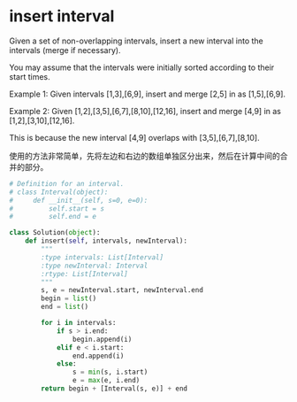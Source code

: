 # insert interval

Given a set of non-overlapping intervals, insert a new interval into the intervals (merge if necessary).

You may assume that the intervals were initially sorted according to their start times.

Example 1:
Given intervals [1,3],[6,9], insert and merge [2,5] in as [1,5],[6,9].

Example 2:
Given [1,2],[3,5],[6,7],[8,10],[12,16], insert and merge [4,9] in as [1,2],[3,10],[12,16].

This is because the new interval [4,9] overlaps with [3,5],[6,7],[8,10].

使用的方法非常简单，先将左边和右边的数组单独区分出来，然后在计算中间的合并的部分。

```Python
# Definition for an interval.
# class Interval(object):
#     def __init__(self, s=0, e=0):
#         self.start = s
#         self.end = e

class Solution(object):
    def insert(self, intervals, newInterval):
        """
        :type intervals: List[Interval]
        :type newInterval: Interval
        :rtype: List[Interval]
        """
        s, e = newInterval.start, newInterval.end
        begin = list()
        end = list()

        for i in intervals:
            if s > i.end:
                begin.append(i)
            elif e < i.start:
                end.append(i)
            else:
                s = min(s, i.start)
                e = max(e, i.end)
        return begin + [Interval(s, e)] + end
```
